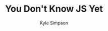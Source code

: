 ---
title: "You Don't Know JS Yet"
author: "Kyle Simpson"
img: "/images/you-dont-know-js.jpg"
readtime: 9
description: "Una exploración profunda de la mecánica de JavaScript, ideal para quienes desean comprender verdaderamente cómo funciona el lenguaje."
popularity: 2
buy: 
    spain: "https://www.amazon.es/dp/B084ZHLVTD"
    usa: "https://www.amazon.com/dp/B084ZHLVTD"
---
